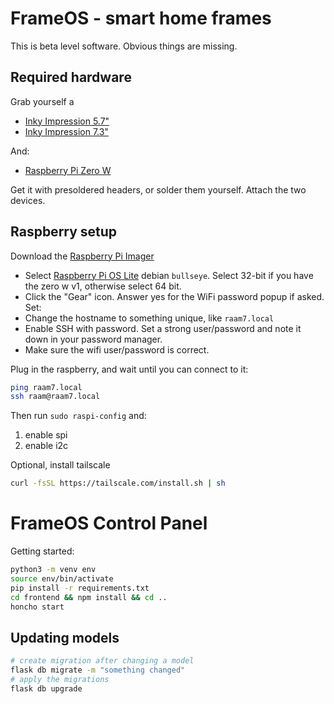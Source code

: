 # FrameOS - smart home frames

This is beta level software. Obvious things are missing.

## Required hardware 

Grab yourself a

- [Inky Impression 5.7"](https://shop.pimoroni.com/products/inky-impression-5-7?variant=32298701324371)
- [Inky Impression 7.3"](https://shop.pimoroni.com/products/inky-impression-7-3?variant=40512683376723)

And:

- [Raspberry Pi Zero W](https://shop.pimoroni.com/products/raspberry-pi-zero-w?variant=39458414264403)

Get it with presoldered headers, or solder them yourself. Attach the two devices.

## Raspberry setup 

Download the [Raspberry Pi Imager](https://www.raspberrypi.com/software/)

- Select [Raspberry Pi OS Lite](https://www.raspberrypi.org/downloads/raspberry-pi-os/) debian `bullseye`. Select 32-bit if you have the zero w v1, otherwise select 64 bit.
- Click the "Gear" icon. Answer yes for the WiFi password popup if asked. Set:
- Change the hostname to something unique, like `raam7.local`
- Enable SSH with password. Set a strong user/password and note it down in your password manager.
- Make sure the wifi user/password is correct.

Plug in the raspberry, and wait until you can connect to it:

```bash
ping raam7.local
ssh raam@raam7.local
```

Then run `sudo raspi-config` and:

1. enable spi
2. enable i2c

Optional, install tailscale

```bash
curl -fsSL https://tailscale.com/install.sh | sh
```

# FrameOS Control Panel

Getting started:

```bash
python3 -m venv env
source env/bin/activate
pip install -r requirements.txt
cd frontend && npm install && cd ..
honcho start
```

## Updating models

```bash
# create migration after changing a model
flask db migrate -m "something changed"
# apply the migrations
flask db upgrade
```